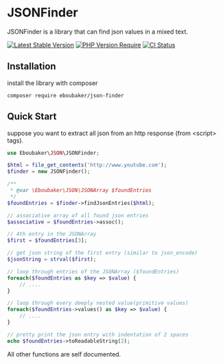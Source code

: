 # JSONFinder
JSONFinder is a library that can find json values in a mixed text. 

[![Latest Stable Version](https://img.shields.io/packagist/v/eboubaker/json-finder.svg?style=flat-square)](https://packagist.org/packages/eboubaker/json-finder)
[![PHP Version Require](http://poser.pugx.org/eboubaker/json-finder/require/php)](https://packagist.org/packages/phpunit/phpunit)
[![CI Status](https://github.com/eboubaker/JSONFinder/actions/workflows/CI.yml/badge.svg)](https://github.com/Eboubaker/JSONFinder/actions)

## Installation

install the library with composer
```
composer require eboubaker/json-finder
```

## Quick Start
suppose you want to extract all json from an http response (from &lt;script&gt; tags).
```php
use Eboubaker\JSON\JSONFinder;

$html = file_get_contents('http://www.youtube.com');
$finder = new JSONFinder();

/**
 * @var \Eboubaker\JSON\JSONArray $foundEntries
 */
$foundEntries = $finder->findJsonEntries($html);

// associative array of all found json entries
$associative = $foundEntries->assoc();

// 4th entry in the JSONArray
$first = $foundEntries[3];

// get json string of the first entry (similar to json_encode)
$jsonString = strval($first);

// loop through entries of the JSONArray ($foundEntries)
foreach($foundEntries as $key => $value) {
    // ....
}

// loop through every deeply nested value(primitive values)
foreach($foundEntries->values() as $key => $value) {
    // ....
}

// pretty print the json entry with indentation of 2 spaces
echo $foundEntries->toReadableString(2);
```
All other functions are self documented.
